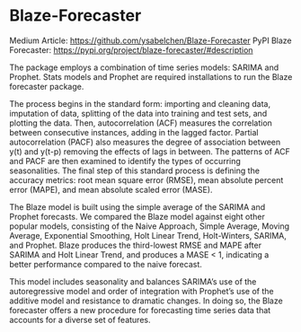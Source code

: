 # Blaze-Forecaster
Medium Article: https://github.com/ysabelchen/Blaze-Forecaster
PyPI Blaze Forecaster: https://pypi.org/project/blaze-forecaster/#description

The package employs a combination of time series models: SARIMA and Prophet.
Stats models and Prophet are required installations to run the Blaze forecaster package.

The process begins in the standard form: importing and cleaning data, imputation of data, splitting of the data into training and test sets, and plotting the data. Then, autocorrelation (ACF) measures the correlation between consecutive instances, adding in the lagged factor. Partial autocorrelation (PACF) also measures the degree of association between y(t) and y(t-p) removing the effects of lags in between. The patterns of ACF and PACF are then examined to identify the types of occurring seasonalities. The final step of this standard process is defining the accuracy metrics: root mean square error (RMSE), mean absolute percent error (MAPE), and mean absolute scaled error (MASE).

The Blaze model is built using the simple average of the SARIMA and Prophet forecasts. We compared the Blaze model against eight other popular models, consisting of the Naive Approach, Simple Average, Moving Average, Exponential Smoothing, Holt Linear Trend, Holt-Winters, SARIMA, and Prophet. Blaze produces the third-lowest RMSE and MAPE after SARIMA and Holt Linear Trend, and produces a MASE < 1, indicating a better performance compared to the naive forecast.

This model includes seasonality and balances SARIMA’s use of the autoregressive model and order of integration with Prophet’s use of the additive model and resistance to dramatic changes. In doing so, the Blaze forecaster offers a new procedure for forecasting time series data that accounts for a diverse set of features.
